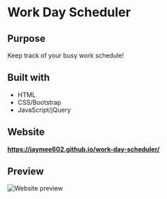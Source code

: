 # Work Day Scheduler

## Purpose
Keep track of your busy work schedule!

## Built with
* HTML
* CSS/Bootstrap
* JavaScript/jQuery

## Website
**https://jaymee602.github.io/work-day-scheduler/**

## Preview
![Website preview](./assets/preview.jpg)
